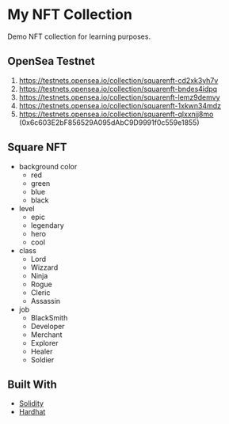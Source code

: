 # My NFT Collection

Demo NFT collection for learning purposes.

## OpenSea Testnet

1.  https://testnets.opensea.io/collection/squarenft-cd2xk3yh7v
2.  https://testnets.opensea.io/collection/squarenft-bndes4idpq
3.  https://testnets.opensea.io/collection/squarenft-lemz9demvy
4.  https://testnets.opensea.io/collection/squarenft-1xkwn34mdz
5.  https://testnets.opensea.io/collection/squarenft-qlxxnjj8mo (0x6c603E2bF856529A095dAbC9D9991f0c559e1855)

## Square NFT

- background color
  - red
  - green
  - blue
  - black
- level
  - epic
  - legendary
  - hero
  - cool
- class
  - Lord
  - Wizzard
  - Ninja
  - Rogue
  - Cleric
  - Assassin
- job
  - BlackSmith
  - Developer
  - Merchant
  - Explorer
  - Healer
  - Soldier

## Built With

- [Solidity](https://soliditylang.org/)
- [Hardhat](https://hardhat.org/)
